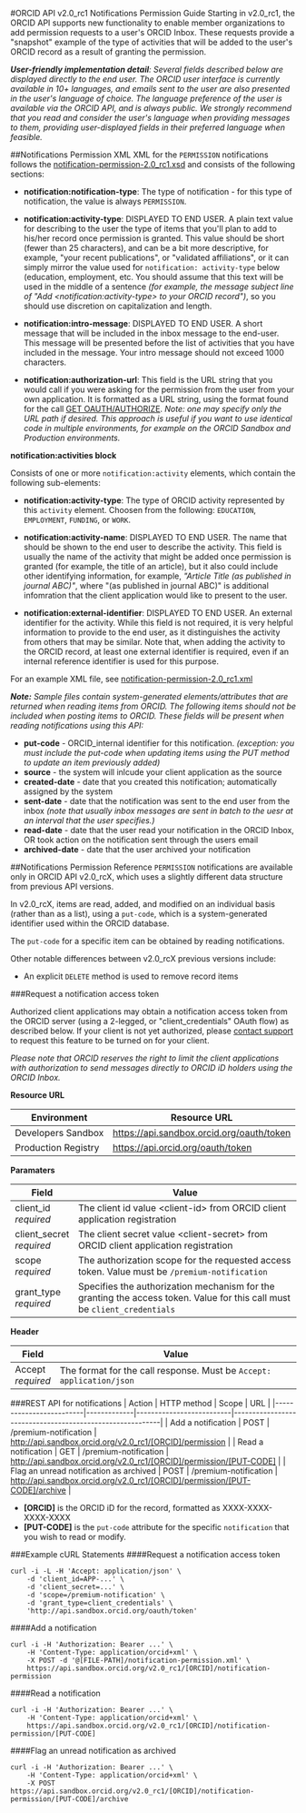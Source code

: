 
#ORCID API v2.0_rc1 Notifications Permission Guide
Starting in v2.0_rc1, the ORCID API supports new functionality to enable member organizations to add permission requests to a user's ORCID Inbox. These requests provide a "snapshot" example of the type of activities that will be added to the user's ORCID record as a result of granting the permission.

_**User-friendly implementation detail**: Several fields described below are displayed directly to the end user. The ORCID user interface is currently available in 10+ languages, and emails sent to the user are also presented in the user's language of choice. The language preference of the user is available via the ORCID API, and is always public. We strongly recommend that you read and consider the user's language when providing messages to them, providing user-displayed fields in their preferred language when feasible._

##Notifications Permission XML
XML for the ```PERMISSION``` notifications follows the [notification-permission-2.0_rc1.xsd](https://github.com/ORCID/ORCID-Source/blob/master/orcid-model/src/main/resources/notification_2.0_rc1/notification-permission-2.0_rc1.xsd) and consists of the following sections:

- **notification:notification-type**: The type of notification - for this type of notification, the value is always ```PERMISSION```. 

- **notification:activity-type**: DISPLAYED TO END USER. A plain text value for describing to the user the type of items that you'll plan to add to his/her record once permission is granted. This value should be short (fewer than 25 characters), and can be a bit more descriptive, for example, "your recent publications", or "validated affiliations", or it can simply mirror the value used for ```notification: activity-type``` below (education, employment, etc. You should assume that this text will be used in the middle of a sentence _(for example, the message subject line of "Add &lt;notification:activity-type&gt; to your ORCID record")_, so you should use discretion on capitalization and length.

- **notification:intro-message**: DISPLAYED TO END USER. A short message that will be included in the inbox message to the end-user. This message will be presented before the list of activities that you have included in the message. Your intro message should not exceed 1000 characters.

- **notification:authorization-url**: This field is the URL string that you would call if you were asking for the permission from the user from your own application. It is formatted as a URL string, using the format found for the call [GET OAUTH/AUTHORIZE](http://members.orcid.org/api/get-oauthauthorize). _Note: one may specify only the URL path if desired. This approach is useful if you want to use identical code in multiple environments, for example on the ORCID Sandbox and Production environments._

**notification:activities block**

Consists of one or more ```notification:activity``` elements, which contain the following sub-elements:

- **notification:activity-type**: The type of ORCID activity represented by this ```activity``` element. Choosen from the following: ```EDUCATION```, ```EMPLOYMENT```, ```FUNDING```, or ```WORK```.

- **notification:activity-name**: DISPLAYED TO END USER. The name that should be shown to the end user to describe the activity. This field is usually the name of the activity that might be added once permission is granted (for example, the title of an article), but it also could include other identifying information, for example, _"Article Title (as published in journal ABC)"_, where "(as published in journal ABC)" is additional infomration that the client application would like to present to the user.

- **notification:external-identifier**: DISPLAYED TO END USER. An external identifier for the activity. While this field is not required, it is very helpful information to provide to the end user, as it distinguishes the activity from others that may be similar. Note that, when adding the activity to the ORCID record, at least one external identifier is required, even if an internal reference identifier is used for this purpose. 

For an example XML file, see [notification-permission-2.0_rc1.xml](https://github.com/ORCID/ORCID-Source/blob/master/orcid-model/src/main/resources/notification_2.0_rc1/samples/notification-permission-2.0_rc1.xml)

***Note:*** *Sample files contain system-generated elements/attributes that are returned when reading items from ORCID. The following items should not be included when posting items to ORCID. These fields will be present when reading notifications using this API:*

- **put-code** - ORCID_internal identifier for this notification. _(exception: you must include the put-code when updating items using the PUT method to update an item previously added)_
- **source** - the system will inlcude your client application as the source
- **created-date** - date that you created this notification; automatically assigned by the system
- **sent-date** - date that the notification was sent to the end user from the inbox _(note that usually inbox messages are sent in batch to the uesr at an interval that the user specifies.)_
- **read-date** - date that the user read your notification in the ORCID Inbox, OR took action on the notification sent through the users email
- **archived-date** - date that the user archived your notification


##Notifications Permission Reference
```PERMISSION``` notifications are available only in ORCID API v2.0_rcX, which uses a slightly different data structure from previous API versions. 

In v2.0_rcX, items are read, added, and modified on an individual basis (rather than as a list), using a ```put-code```, which is a system-generated identifier used within the ORCID database.

The ```put-code``` for a specific item can be obtained by reading notifications.

Other notable differences between v2.0_rcX previous versions include:

- An explicit ```DELETE``` method is used to remove record items

###Request a notification access token

Authorized client applications may obtain a notification access token from the ORCID server (using a 2-legged, or "client_credentials" OAuth flow) as described below. If your client is not yet authorized, please [contact support](http://orcid.org/help/contact-us) to request this feature to be turned on for your client. 

_Please note that ORCID reserves the right to limit the client applications with authorization to send messages directly to ORCID iD holders using the ORCID Inbox._

**Resource URL**

| Environment | Resource URL |
| ----------- | ------------ |
|Developers Sandbox | https://api.sandbox.orcid.org/oauth/token |
| Production Registry | https://api.orcid.org/oauth/token |

**Paramaters**

| Field | Value|
| ---- | ---- |
| client_id<br/>*required* | The client id value &lt;client-id&gt; from ORCID client application registration |
| client_secret<br/>*required* | The client secret value &lt;client-secret&gt; from ORCID client application registration |
| scope<br/>*required* | The authorization scope for the requested access token. Value must be ```/premium-notification``` |
| grant_type<br/>*required* | Specifies the authorization mechanism for the granting the access token. Value for this call must be ```client_credentials``` |

**Header**

| Field | Value|
| ---- | ---- |
| Accept<br/>_required_ | The format for the call response. Must be ```Accept: application/json``` |

###REST API for notifications
| Action                   | HTTP method | Scope                    | URL                                                      |
|-------------------------|-------------|--------------------------|----------------------------------------------------------|
| Add a notification | POST | /premium-notification | http://api.sandbox.orcid.org/v2.0_rc1/[ORCID]/permission |
| Read a notification | GET | /premium-notification | http://api.sandbox.orcid.org/v2.0_rc1/[ORCID]/permission/[PUT-CODE] |
| Flag an unread notification as archived | POST | /premium-notification | http://api.sandbox.orcid.org/v2.0_rc1/[ORCID]/permission/[PUT-CODE]/archive |

- **[ORCID]** is the ORCID iD for the record, formatted as XXXX-XXXX-XXXX-XXXX
- **[PUT-CODE]** is the ```put-code``` attribute for the specific ```notification``` that you wish to read or modify.

###Example cURL Statements
####Request a notification access token
```
curl -i -L -H 'Accept: application/json' \
	-d 'client_id=APP-...' \
	-d 'client_secret=...' \
	-d 'scope=/premium-notification' \
	-d 'grant_type=client_credentials' \
	'http://api.sandbox.orcid.org/oauth/token'
```

####Add a notification
```
curl -i -H 'Authorization: Bearer ...' \
	-H 'Content-Type: application/orcid+xml' \
	-X POST -d '@[FILE-PATH]/notification-permission.xml' \
	https://api.sandbox.orcid.org/v2.0_rc1/[ORCID]/notification-permission
```

####Read a notification
```
curl -i -H 'Authorization: Bearer ...' \
	-H 'Content-Type: application/orcid+xml' \
	https://api.sandbox.orcid.org/v2.0_rc1/[ORCID]/notification-permission/[PUT-CODE]
```

####Flag an unread notification as archived
```
curl -i -H 'Authorization: Bearer ...' \
	-H 'Content-Type: application/orcid+xml' \
	-X POST https://api.sandbox.orcid.org/v2.0_rc1/[ORCID]/notification-permission/[PUT-CODE]/archive 
```